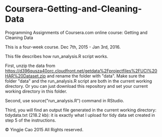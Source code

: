 # Coursera-Getting-and-Cleaning-Data

Programming Assignments of Coursera.com online course: Getting and Cleaning Data

This is a four-week course. Dec 7th, 2015 - Jan 3rd, 2016.

This file describes how run_analysis.R script works.

First, unzip the data from https://d396qusza40orc.cloudfront.net/getdata%2Fprojectfiles%2FUCI%20HAR%20Dataset.zip and rename the folder with "data". Make sure the folder "data" and the run_analysis.R script are both in the current working directory. Or you can just download this repository and set your current working directory in this folder.

Second, use source("run_analysis.R") command in RStudio.

Third, you will find an output file generated in the current working directory:
tidydata.txt (218.2 kb): it is exactly what I upload for tidy data set created in step 5 of the instructions.

© Yingjie Cao 2015 All Rights reserved.

